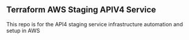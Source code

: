 ## Terraform AWS Staging APIV4 Service

This repo is for the API4 staging service infrastructure automation and setup in AWS
